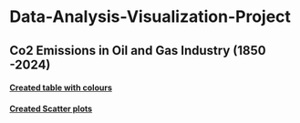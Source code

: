 # Data-Analysis-Visualization-Project
## Co2 Emissions in Oil and Gas Industry (1850 -2024)


#### [Created table with colours](https://github.com/oluwarotimiyinka/data-analysis-Visualization-Project/blob/main/newplot%20(1).png)
#### [Created Scatter plots](https://github.com/oluwarotimiyinka/data-analysis-Visualization-Project/blob/main/Scatterplot.png)
